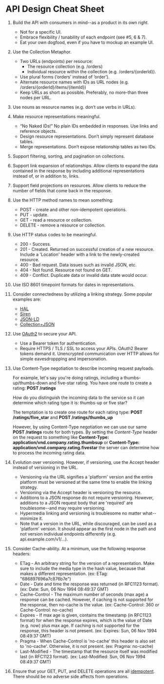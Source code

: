 # API Design Cheat Sheet

1. Build the API with consumers in mind--as a product in its own right.

   - Not for a specific UI.
   - Embrace flexibility / tunability of each endpoint (see #5, 6 & 7).
   - Eat your own dogfood, even if you have to mockup an example UI.

2. Use the Collection Metaphor.

   - Two URLs (endpoints) per resource:
     - The resource collection (e.g. /orders)
     - Individual resource within the collection (e.g. /orders/{orderId}).
   - Use plural forms (‘orders’ instead of ‘order’).
   - Alternate resource names with IDs as URL nodes (e.g. /orders/{orderId}/items/{itemId})
   - Keep URLs as short as possible. Preferably, no more-than three nodes per URL.

3. Use nouns as resource names (e.g. don’t use verbs in URLs).

4. Make resource representations meaningful.

   - “No Naked IDs!” No plain IDs embedded in responses. Use links and reference objects.
   - Design resource representations. Don’t simply represent database tables.
   - Merge representations. Don’t expose relationship tables as two IDs.

5. Support filtering, sorting, and pagination on collections.

6. Support link expansion of relationships. Allow clients to expand the data contained in the response by including additional representations instead of, or in addition to, links.

7. Support field projections on resources. Allow clients to reduce the number of fields that come back in the response.

8. Use the HTTP method names to mean something:

   - POST - create and other non-idempotent operations.
   - PUT - update.
   - GET - read a resource or collection.
   - DELETE - remove a resource or collection.

9. Use HTTP status codes to be meaningful.

   - 200 - Success.
   - 201 - Created. Returned on successful creation of a new resource. Include a 'Location' header with a link to the newly-created resource.
   - 400 - Bad request. Data issues such as invalid JSON, etc.
   - 404 - Not found. Resource not found on GET.
   - 409 - Conflict. Duplicate data or invalid data state would occur.

10. Use ISO 8601 timepoint formats for dates in representations.

11. Consider connectedness by utilizing a linking strategy. Some popular examples are:

    - [HAL](http://stateless.co/hal_specification.html)
    - [Siren](https://github.com/kevinswiber/siren)
    - [JSON-LD](http://json-ld.org/)
    - [Collection+JSON](http://amundsen.com/media-types/collection/)

12. Use [OAuth2](http://oauth.net/2/) to secure your API.

    - Use a Bearer token for authentication.
    - Require HTTPS / TLS / SSL to access your APIs. OAuth2 Bearer tokens demand it. Unencrypted communication over HTTP allows for simple eavesdroppping and impersonation.

13. Use Content-Type negotiation to describe incoming request payloads.

    For example, let's say you're doing ratings, including a thumbs-up/thumbs-down and five-star rating. You have one route to create a rating: **POST /ratings**

    How do you distinguish the incoming data to the service so it can determine which rating type it is: thumbs-up or five star?

    The temptation is to create one route for each rating type: **POST /ratings/five_star** and **POST /ratings/thumbs_up**

    However, by using Content-Type negotiation we can use our same **POST /ratings** route for both types. By setting the *Content-Type* header on the request to something like **Content-Type: application/vnd.company.rating.thumbsup** or **Content-Type: application/vnd.company.rating.fivestar** the server can determine how to process the incoming rating data.

14. Evolution over versioning. However, if versioning, use the Accept header instead of versioning in the URL.

    - Versioning via the URL signifies a 'platform' version and the entire platform must be versioned at the same time to enable the linking strategy.
    - Versioning via the Accept header is versioning the resource.
    - Additions to a JSON response do not require versioning. However, additions to a JSON request body that are 'required' are troublesome--and may require versioning.
    - Hypermedia linking and versioning is troublesome no matter what--minimize it.
    - Note that a version in the URL, while discouraged, can be used as a 'platform' version. It should appear as the first node in the path and not version individual endpoints differently (e.g. api.example.com/v1/...).

15. Consider Cache-ability. At a minimum, use the following response headers:

    - ETag - An arbitrary string for the version of a representation. Make sure to include the media type in the hash value, because that makes a different representation. (ex: ETag: "686897696a7c876b7e")
    - Date - Date and time the response was returned (in RFC1123 format). (ex: Date: Sun, 06 Nov 1994 08:49:37 GMT)
    - Cache-Control - The maximum number of seconds (max age) a response can be cached. However, if caching is not supported for the response, then no-cache is the value. (ex: Cache-Control: 360 or Cache-Control: no-cache)
    - Expires - If max age is given, contains the timestamp (in RFC1123 format) for when the response expires, which is the value of Date (e.g. now) plus max age. If caching is not supported for the response, this header is not present. (ex: Expires: Sun, 06 Nov 1994 08:49:37 GMT)
    - Pragma - When Cache-Control is 'no-cache' this header is also set to 'no-cache'. Otherwise, it is not present. (ex: Pragma: no-cache)
    - Last-Modified - The timestamp that the resource itself was modified last (in RFC1123 format). (ex: Last-Modified: Sun, 06 Nov 1994 08:49:37 GMT)

16. Ensure that your GET, PUT, and DELETE operations are all [idempotent](http://www.restapitutorial.com/lessons/idempotency.html). There should be no adverse side affects from operations.